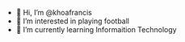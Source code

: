 - 👋 Hi, I’m @khoafrancis
- 👀 I’m interested in playing football
- 🌱 I’m currently learning Informaition Technology

<!---
khoanguyenfrancis/khoanguyenfrancis is a ✨ special ✨ repository because its `README.md` (this file) appears on your GitHub profile.
You can click the Preview link to take a look at your changes.
--->
